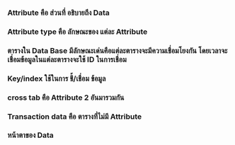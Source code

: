 ### Attribute  คือ  ส่วนที่ อธิบายถึง Data 
### Attribute type  คือ ลักษณะของ แต่ละ Attribute 
### ตารางใน Data Base มีลักษณะเด่นคือแต่ละตารางจะมีความเชื่อมโยงกัน โดยเวลาจะเชื่อมข้อมูลในแต่ละตารางจะใช้ ID ในการเชื่อม
### Key/index ใช้ในการ ชี้/เชื่อม ข้อมูล
### cross tab คือ Attribute 2 อันมารวมกัน
### Transaction data คือ ตารางที่ไม่มี Attribute 
### หน้าตาของ Data

